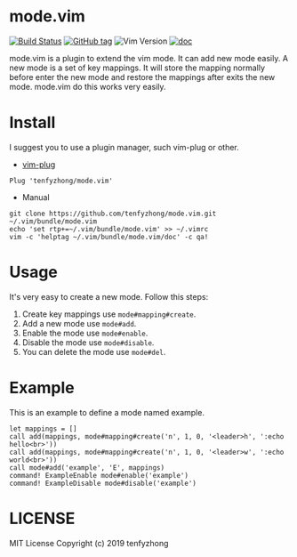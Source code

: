 # mode.vim
[![Build Status](https://travis-ci.org/tenfyzhong/mode.vim.svg?branch=master)](https://travis-ci.org/tenfyzhong/mode.vim)
[![GitHub tag](https://img.shields.io/github/tag/tenfyzhong/mode.vim.svg)](https://github.com/tenfyzhong/mode.vim/tags)
![Vim Version](https://img.shields.io/badge/support-Vim%207.4%E2%86%91or%20NVIM-yellowgreen.svg?style=flat)
[![doc](https://img.shields.io/badge/doc-%3Ah%20mode-yellow.svg?style=flat)](https://github.com/tenfyzhong/mode.vim/blob/develop/doc/mode.txt)

mode.vim is a plugin to extend the vim mode. It can add new mode easily. A new
mode is a set of key mappings. It will store the mapping normally before enter
the new mode and restore the mappings after exits the new mode. mode.vim do
this works very easily. 

# Install
I suggest you to use a plugin manager, such vim-plug or other.
- [vim-plug](https://github.com/junegunn/vim-plug) 
```viml
Plug 'tenfyzhong/mode.vim' 
```

- Manual 
```viml
git clone https://github.com/tenfyzhong/mode.vim.git ~/.vim/bundle/mode.vim
echo 'set rtp+=~/.vim/bundle/mode.vim' >> ~/.vimrc
vim -c 'helptag ~/.vim/bundle/mode.vim/doc' -c qa!
```

# Usage
It's very easy to create a new mode. Follow this steps:
1. Create key mappings use `mode#mapping#create`.
2. Add a new mode use `mode#add`.
3. Enable the mode use `mode#enable`.
4. Disable the mode use `mode#disable`.
5. You can delete the mode use `mode#del`.

# Example
This is an example to define a mode named example. 
```viml
let mappings = []
call add(mappings, mode#mapping#create('n', 1, 0, '<leader>h', ':echo hello<br>'))
call add(mappings, mode#mapping#create('n', 1, 0, '<leader>w', ':echo world<br>'))
call mode#add('example', 'E', mappings)
command! ExampleEnable mode#enable('example')
command! ExampleDisable mode#disable('example')
```

# LICENSE 
MIT License Copyright (c) 2019 tenfyzhong

